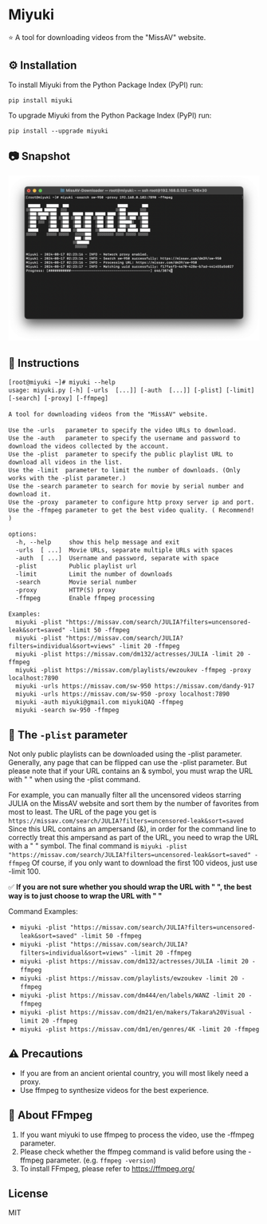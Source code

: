 # Miyuki

⭐️ A tool for downloading videos from the "MissAV" website.

## ⚙️ Installation

To install Miyuki from the Python Package Index (PyPI) run:

```
pip install miyuki
```

To upgrade Miyuki from the Python Package Index (PyPI) run:

```
pip install --upgrade miyuki
```

## 📷 Snapshot

![snapshot.png](https://raw.githubusercontent.com/MiyukiQAQ/MissAV-Downloader/master/resources/readme_pics/snapshot.png)

## 📖 Instructions

```
[root@miyuki ~]# miyuki --help
usage: miyuki.py [-h] [-urls  [...]] [-auth  [...]] [-plist] [-limit] [-search] [-proxy] [-ffmpeg]

A tool for downloading videos from the "MissAV" website.

Use the -urls   parameter to specify the video URLs to download.
Use the -auth   parameter to specify the username and password to download the videos collected by the account.
Use the -plist  parameter to specify the public playlist URL to download all videos in the list.
Use the -limit  parameter to limit the number of downloads. (Only works with the -plist parameter.)
Use the -search parameter to search for movie by serial number and download it.
Use the -proxy  parameter to configure http proxy server ip and port.
Use the -ffmpeg parameter to get the best video quality. ( Recommend! )

options:
  -h, --help     show this help message and exit
  -urls  [ ...]  Movie URLs, separate multiple URLs with spaces
  -auth  [ ...]  Username and password, separate with space
  -plist         Public playlist url
  -limit         Limit the number of downloads
  -search        Movie serial number
  -proxy         HTTP(S) proxy
  -ffmpeg        Enable ffmpeg processing

Examples:
  miyuki -plist "https://missav.com/search/JULIA?filters=uncensored-leak&sort=saved" -limit 50 -ffmpeg
  miyuki -plist "https://missav.com/search/JULIA?filters=individual&sort=views" -limit 20 -ffmpeg
  miyuki -plist https://missav.com/dm132/actresses/JULIA -limit 20 -ffmpeg
  miyuki -plist https://missav.com/playlists/ewzoukev -ffmpeg -proxy localhost:7890
  miyuki -urls https://missav.com/sw-950 https://missav.com/dandy-917
  miyuki -urls https://missav.com/sw-950 -proxy localhost:7890
  miyuki -auth miyuki@gmail.com miyukiQAQ -ffmpeg
  miyuki -search sw-950 -ffmpeg
```

## 🤫 The ```-plist``` parameter

Not only public playlists can be downloaded using the -plist parameter. Generally, any page that can be flipped can use the -plist parameter. But please note that if your URL contains an & symbol, you must wrap the URL with " " when using the -plist command.

For example, you can manually filter all the uncensored videos starring JULIA on the MissAV website and sort them by the number of favorites from most to least. The URL of the page you get is ```https://missav.com/search/JULIA?filters=uncensored-leak&sort=saved``` Since this URL contains an ampersand (&), in order for the command line to correctly treat this ampersand as part of the URL, you need to wrap the URL with a " " symbol. The final command is ```miyuki -plist "https://missav.com/search/JULIA?filters=uncensored-leak&sort=saved" -ffmpeg``` Of course, if you only want to download the first 100 videos, just use -limit 100.

✅ **If you are not sure whether you should wrap the URL with " ", the best way is to just choose to wrap the URL with " "**

Command Examples:
- ```miyuki -plist "https://missav.com/search/JULIA?filters=uncensored-leak&sort=saved" -limit 50 -ffmpeg```
- ```miyuki -plist "https://missav.com/search/JULIA?filters=individual&sort=views" -limit 20 -ffmpeg```
- ```miyuki -plist https://missav.com/dm132/actresses/JULIA -limit 20 -ffmpeg```
- ```miyuki -plist https://missav.com/playlists/ewzoukev -limit 20 -ffmpeg```
- ```miyuki -plist https://missav.com/dm444/en/labels/WANZ -limit 20 -ffmpeg```
- ```miyuki -plist https://missav.com/dm21/en/makers/Takara%20Visual -limit 20 -ffmpeg```
- ```miyuki -plist https://missav.com/dm1/en/genres/4K -limit 20 -ffmpeg```

## ⚠️ Precautions

- If you are from an ancient oriental country, you will most likely need a proxy.
- Use ffmpeg to synthesize videos for the best experience.

## 👀 About FFmpeg

1. If you want miyuki to use ffmpeg to process the video, use the -ffmpeg parameter.
2. Please check whether the ffmpeg command is valid before using the -ffmpeg parameter. (e.g. ```ffmpeg -version```)
3. To install FFmpeg, please refer to https://ffmpeg.org/

## License

MIT
